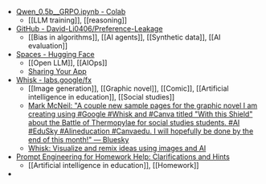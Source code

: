 - [Qwen_0.5b__GRPO.ipynb - Colab](https://colab.research.google.com/drive/1bfhs1FMLW3FGa8ydvkOZyBNxLYOu0Hev?usp=sharing)
	- [[LLM training]], [[reasoning]]
- [GitHub - David-Li0406/Preference-Leakage](https://github.com/David-Li0406/Preference-Leakage)
	- [[Bias in algorithms]], [[AI agents]], [[Synthetic data]], [[AI evaluation]]
- [Spaces - Hugging Face](https://huggingface.co/spaces)
	- [[Open LLM]], [[AIOps]]
	- [Sharing Your App](https://www.gradio.app/guides/sharing-your-app)
- [Whisk - labs.google/fx](https://labs.google/fx/tools/whisk)
	- [[Image generation]], [[Graphic novel]], [[Comic]], [[Artificial intelligence in education]], [[Social studies]]
	- [Mark McNeil: "A couple new sample pages for the graphic novel I am creating using #Google #Whisk and #Canva titled "With this Shield" about the Battle of Thermopylae for social studies students. #AI #EduSky #AIineducation #Canvaedu. I will hopefully be done by the end of this month!" — Bluesky](https://bsky.app/profile/mcneillms.bsky.social/post/3lhe6umuicc2v)
	- [Whisk: Visualize and remix ideas using images and AI](https://blog.google/technology/google-labs/whisk/)
- [Prompt Engineering for Homework Help: Clarifications and Hints](https://www.promptengineering.ninja/p/prompt-engineering-for-homework-help)
	- [[Artificial intelligence in education]], [[Homework]]
-